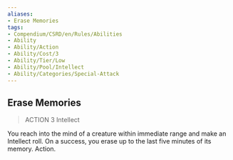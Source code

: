 ```yaml
---
aliases:
- Erase Memories
tags:
- Compendium/CSRD/en/Rules/Abilities
- Ability
- Ability/Action
- Ability/Cost/3
- Ability/Tier/Low
- Ability/Pool/Intellect
- Ability/Categories/Special-Attack
---
```


  
## Erase Memories  
>ACTION 3  Intellect  
  
You reach into the mind of a creature within immediate range and make an Intellect roll. On a success, you erase up to the last five minutes of its memory. Action.